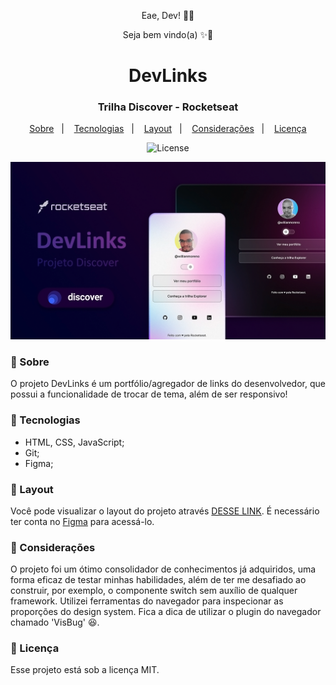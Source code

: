 <p align="center">Eae, Dev! 👊🏾</p>
<p align="center">Seja bem vindo(a) ✨🚀</p>

<h1 align="center">DevLinks</h1>
<h3 align="center">Trilha Discover - Rocketseat</h3>

<p align="center">
  <a href="#-sobre">Sobre</a>&nbsp;&nbsp;&nbsp;|&nbsp;&nbsp;&nbsp;
  <a href="#-tecnologias">Tecnologias</a>&nbsp;&nbsp;&nbsp;|&nbsp;&nbsp;&nbsp;
  <a href="#-layout">Layout</a>&nbsp;&nbsp;&nbsp;|&nbsp;&nbsp;&nbsp;
  <a href="#-considerações">Considerações</a>&nbsp;&nbsp;&nbsp;|&nbsp;&nbsp;&nbsp;
  <a href="#-licença">Licença</a>
</p>

<p align="center">
  <img alt="License" src="https://img.shields.io/static/v1?label=license&message=MIT&color=49AA26&labelColor=000000">
</p>

![Preview](./assets/img/cover.png)

<h3>📌 Sobre</h3> 

O projeto DevLinks é um portfólio/agregador de links do desenvolvedor, que possui a funcionalidade de trocar de tema, além de ser responsivo!

<h3> 📌 Tecnologias</h3> 

- HTML, CSS, JavaScript;
- Git;
- Figma;

<h3> 📌 Layout</h3>

Você pode visualizar o layout do projeto através [DESSE LINK](https://www.figma.com/community/file/1187422022288947321). É necessário ter conta no [Figma](https://figma.com) para acessá-lo.

<h3> 📌 Considerações</h3> 

O projeto foi um ótimo consolidador de conhecimentos já adquiridos, uma forma eficaz de testar minhas habilidades, além de ter me desafiado ao construir, por exemplo, o componente switch sem auxílio de qualquer framework. Utilizei ferramentas do navegador para inspecionar as proporções do design system. Fica a dica de utilizar o plugin do navegador chamado 'VisBug' 😆.

<h3> 📌 Licença</h3>

Esse projeto está sob a licença MIT.
